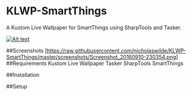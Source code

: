 # KLWP-SmartThings
A Kustom Live Wallpaper for SmartThings using SharpTools and Tasker.

[![Alt text](https://img.youtube.com/vi/GhG6mqvRi_E/0.jpg)](https://www.youtube.com/watch?v=GhG6mqvRi_E)

##Screenshots
[https://raw.githubusercontent.com/nicholaswilde/KLWP-SmartThings/master/screenshots/Screenshot_20160910-230354.png]
##Requirements
  Kustom Live Wallpaper
  Tasker
  SharpTools
  SmartThings

##Installation

##Setup
   
